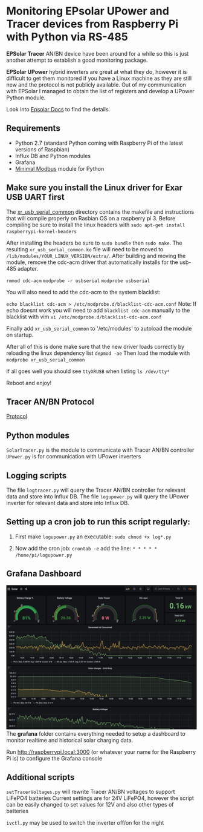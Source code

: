 Monitoring EPsolar UPower and Tracer devices from Raspberry Pi with Python via RS-485
===================================================

**EPSolar Tracer** AN/BN device have been around for a while so this is just another attempt to establish a good monitoring package.

**EPSolar UPower** hybrid inverters are great at what they do, however it is difficult to get them monitored if you have a Linux machine as they are still new and the protocol is not publicly available. Out of my communication with EPSolar I managed to obtain the list of registers and develop a UPower Python module.

Look into [Epsolar Docs](epsolar-docs/) to find the details.

## Requirements
- Python 2.7 (standard Python coming with Raspberry Pi of the latest versions of Raspbian)
- Influx DB and Python modules
- Grafana
- [Minimal Modbus](https://minimalmodbus.readthedocs.io/en/stable/) module for Python

Make sure you install the Linux driver for Exar USB UART first
--------------------------------------------------------------
The [xr_usb_serial_common](xr_usb_serial_common-1a/) directory contains the makefile and instructions that will compile properly on Rasbian OS on a raspberry pi 3. Before compiling be sure to install the linux headers with
`sudo apt-get install raspberrypi-kernel-headers`

After installing the headers be sure to `sudo bundle` then `sudo make`.
The resulting `xr_usb_serial_common.ko` file will need to be moved to `/lib/modules/YOUR_LINUX_VERSION/extra/`.
After building and moving the module, remove the cdc-acm driver that automatically installs for the usb-485 adapter.

`rmmod cdc-acm`
`modprobe -r usbserial`
`modprobe usbserial`

You will also need to add the cdc-acm to the system blacklist:

`echo blacklist cdc-acm > /etc/modprobe.d/blacklist-cdc-acm.conf`
Note: If echo doesnt work you will need to add `blacklist cdc-acm` manually to the blacklist with vim `vi /etc/modprobe.d/blacklist-cdc-acm.conf`

Finally add `xr_usb_serial_common` to '/etc/modules' to autoload the module on startup.

After all of this is done make sure that the new driver loads correctly by reloading the linux dependency list `depmod -ae`
Then load the module with `modprobe xr_usb_serial_common`

If all goes well you should see `ttyXRUSB` when listing `ls /dev/tty*`

Reboot and enjoy!

Tracer AN/BN Protocol
---------------------
[Protocol](http://www.solar-elektro.cz/data/dokumenty/1733_modbus_protocol.pdf)

Python modules
--------------
`SolarTracer.py` is the module to communicate with Tracer AN/BN controller
`UPower.py` is for communication with UPower inverters

Logging scripts
--------------
The file `logtracer.py` will query the Tracer AN/BN controller for relevant data and store into Influx DB.
The file `logupower.py` will query the UPower inverter for relevant data and store into Influx DB.

## Setting up a cron job to run this script regularly:

1. First make `logupower.py` an executable:
`sudo chmod +x log*.py`

2. Now add the cron job:
`crontab -e`
add the line:
`* * * * * /home/pi/logupower.py`

Grafana Dashboard
--------------------
![Img](grafana/screenshot.png)
The **grafana** folder contains everything needed to setup a dashboard to monitor realtime and historical solar charging data.

Run http://raspberrypi.local:3000 (or whatever your name for the Raspberry Pi is) to configure the Grafana console

Additional scripts
------------------
`setTracerVoltages.py` will rewrite Tracer AN/BN voltages to support LiFePO4 batteries
Current settings are for 24V LiFePO4, however the script can be easily changed to set values for 12V and also other types of batteries

`ivctl.py` may be used to switch the inverter off/on for the night
